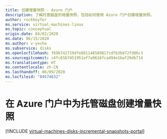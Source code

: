 ```yaml
---
title: 创建增量快照 - Azure 门户
description: 了解托管磁盘的增量快照，包括如何使用 Azure 门户创建增量快照。
author: rockboyfor
ms.service: virtual-machines-linux
ms.topic: conceptual
origin.date: 04/02/2020
ms.date: 06/15/2020
ms.author: v-yeche
ms.subservice: disks
ms.openlocfilehash: f69b742719dfe881148589817cdfb3b972fd86c3
ms.sourcegitcommit: c4fc01b7451951ef7a9616fca494e1baf29db714
ms.translationtype: HT
ms.contentlocale: zh-CN
ms.lasthandoff: 06/09/2020
ms.locfileid: "84574632"
---
```

<!--Verified successfully by PG team-->
# <a name="creating-an-incremental-snapshot-for-managed-disks-in-the-azure-portal"></a>在 Azure 门户中为托管磁盘创建增量快照
[!INCLUDE [virtual-machines-disks-incremental-snapshots-portal](../../../includes/virtual-machines-disks-incremental-snapshots-portal.md)]

<!-- Update_Description: new article about disks incremental snapshots portal -->
<!--NEW.date: 06/15/2020-->